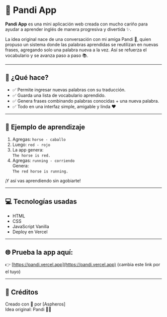 # 🐼 Pandi App

**Pandi App** es una mini aplicación web creada con mucho cariño para ayudar a aprender inglés de manera progresiva y divertida ✨.

La idea original nace de una conversación con mi amiga Pandi 🥰, quien propuso un sistema donde las palabras aprendidas se reutilizan en nuevas frases, agregando solo una palabra nueva a la vez. Así se refuerza el vocabulario y se avanza paso a paso 📚.

---

## 🌟 ¿Qué hace?

- ✅ Permite ingresar nuevas palabras con su traducción.
- ✅ Guarda una lista de vocabulario aprendido.
- ✅ Genera frases combinando palabras conocidas + una nueva palabra.
- ✅ Todo en una interfaz simple, amigable y linda ❤️

---

## 🧠 Ejemplo de aprendizaje

1. Agregas: `horse - caballo`
2. Luego: `red - rojo`
3. La app genera:  
   `The horse is red.`  
4. Agregas: `running - corriendo`  
   Genera:  
   `The red horse is running.`

¡Y así vas aprendiendo sin agobiarte!

---

## 💻 Tecnologías usadas

- HTML
- CSS
- JavaScript Vanilla
- Deploy en Vercel

---

## 🌐 Prueba la app aquí:

👉 [https://pandi.vercel.app](https://pandi.vercel.app) (cambia este link por el tuyo)

---

## 💬 Créditos

Creado con 💖 por [Aspheros]  
Idea original: Pandi 🐼✨
